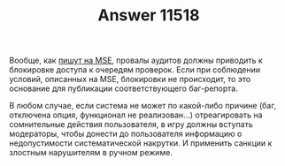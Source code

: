 ﻿---
title: "Answer 11518"
se.owner.user_id: 176217
se.owner.display_name: "αλεχολυτ"
se.owner.link: "https://ru.meta.stackoverflow.com/users/176217/%ce%b1%ce%bb%ce%b5%cf%87%ce%bf%ce%bb%cf%85%cf%84"
se.answer_id: 11518
se.question_id: 11514
se.post_type: answer
se.is_accepted: False
---
<p>Вообще, как <a href="https://meta.stackexchange.com/a/158678/339911">пишут на MSE</a>, провалы аудитов должны приводить к блокировке доступа к очередям проверок. Если при соблюдении условий, описанных на MSE, блокировки не происходит, то это основание для публикации соответствующего баг-репорта.</p>
<p>В любом случае, если система не может по какой-либо причине (баг, отключена опция, функционал не реализован...) отреагировать на сомнительные действия пользователя, в игру должны вступать модераторы, чтобы донести до пользователя информацию о недопустимости систематической накрутки. И применить санкции к злостным нарушителям в ручном режиме.</p>
